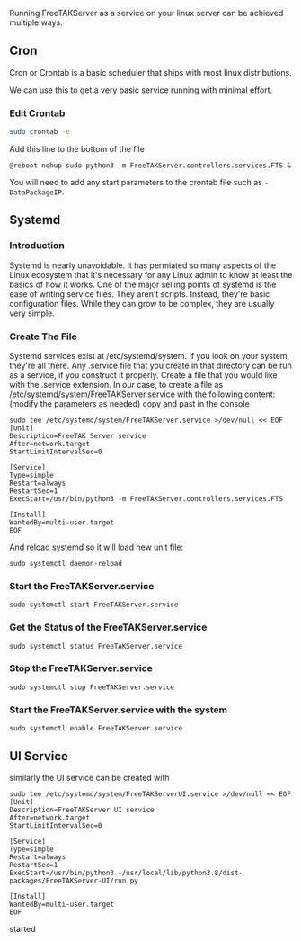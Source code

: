 Running FreeTAKServer as a service on your linux server can be achieved multiple ways.

## Cron
Cron or Crontab is a basic scheduler that ships with most linux distributions.

We can use this to get a very basic service running with minimal effort.

### Edit Crontab
```bash
sudo crontab -e
```

Add this line to the bottom of the file

```
@reboot nohup sudo python3 -m FreeTAKServer.controllers.services.FTS &
```

You will need to add any start parameters to the crontab file such as `-DataPackageIP`.

## Systemd

### Introduction
Systemd is nearly unavoidable. It has permiated so many aspects of the Linux ecosystem that it's necessary for any Linux admin to know at least the basics of how it works. 
One of the major selling points of systemd is the ease of writing service files. 
They aren't scripts. Instead, they're basic configuration files. While they can grow to be complex, they are usually very simple.

### Create The File
Systemd services exist at /etc/systemd/system. If you look on your system, they're all there. 
Any .service file that you create in that directory can be run as a service, if you construct it properly. 
Create a file that you would like with the .service extension. 
In our case, to create a file as /etc/systemd/system/FreeTAKServer.service with the following content:
(modify the parameters as needed)
copy and past in the console

```
sudo tee /etc/systemd/system/FreeTAKServer.service >/dev/null << EOF
[Unit]
Description=FreeTAK Server service
After=network.target
StartLimitIntervalSec=0

[Service]
Type=simple
Restart=always
RestartSec=1
ExecStart=/usr/bin/python3 -m FreeTAKServer.controllers.services.FTS

[Install]
WantedBy=multi-user.target
EOF
```

And reload systemd so it will load new unit file:
```
sudo systemctl daemon-reload
```

### Start the FreeTAKServer.service
```
sudo systemctl start FreeTAKServer.service
```

### Get the Status of the FreeTAKServer.service
```
sudo systemctl status FreeTAKServer.service
```

### Stop the FreeTAKServer.service
```
sudo systemctl stop FreeTAKServer.service
```

### Start the FreeTAKServer.service with the system
```
sudo systemctl enable FreeTAKServer.service
```

## UI Service
similarly the UI service can be created with 
```
sudo tee /etc/systemd/system/FreeTAKServerUI.service >/dev/null << EOF
[Unit]
Description=FreeTAKServer UI service
After=network.target
StartLimitIntervalSec=0

[Service]
Type=simple
Restart=always
RestartSec=1
ExecStart=/usr/bin/python3 -/usr/local/lib/python3.8/dist-packages/FreeTAKServer-UI/run.py

[Install]
WantedBy=multi-user.target
EOF
```


started 
